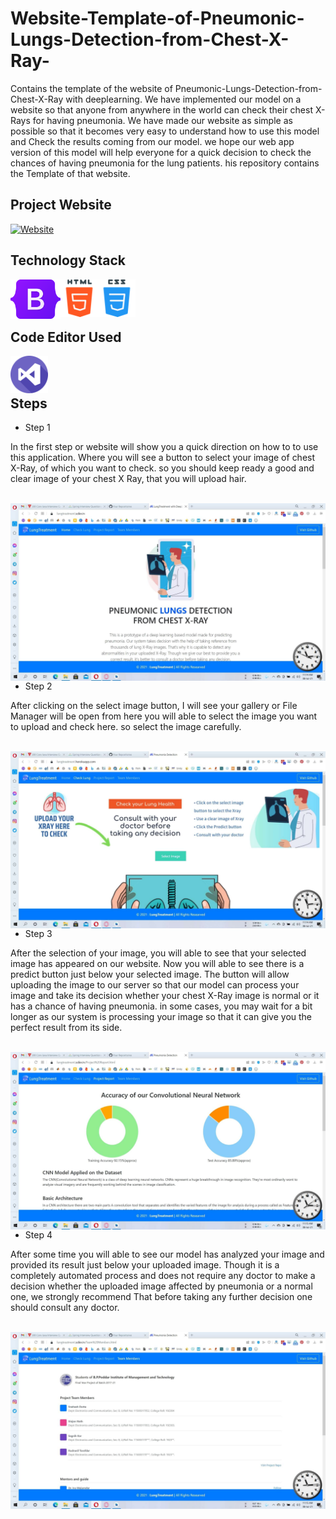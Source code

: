# Website-Template-of-Pneumonic-Lungs-Detection-from-Chest-X-Ray-
Contains the template of the website of Pneumonic-Lungs-Detection-from-Chest-X-Ray with deeplearning. We have implemented our model on a website so that anyone from anywhere in the world can check their chest X-Rays for having pneumonia. We have made our website as simple as possible so that it becomes very easy to understand how to use this model and Check the results coming from our model. we hope our web app version of this model will help everyone for a quick decision to check the chances of having pneumonia for the lung patients. his repository contains the Template of that website.

## Project Website

[![Website](https://img.shields.io/website?label=lungtreatment.scikn.in&style=for-the-badge&url=https%3A%2F%2Fscikn.in)](https://lungtreatment.scikn.in)
</br>

## Technology Stack

<img align="left" width="80px" hight="auto" src="https://github.com/Sneheshdutta/Website-Template-of-Pneumonic-Lungs-Detection-from-Chest-X-Ray-/blob/main/icons/Bootstrap_logo.svg.png" />
<img align="left" width="60px" hight="auto" src="https://github.com/Sneheshdutta/Website-Template-of-Pneumonic-Lungs-Detection-from-Chest-X-Ray-/blob/main/icons/html-5.png" />
<img align="left" width="60px" hight="auto" src="https://github.com/Sneheshdutta/Website-Template-of-Pneumonic-Lungs-Detection-from-Chest-X-Ray-/blob/main/icons/css.png" />
</br>
</br>
</br>


## Code Editor Used

<img align="left" width="60px" hight="auto" src="https://github.com/Sneheshdutta/Website-Template-of-Pneumonic-Lungs-Detection-from-Chest-X-Ray-/blob/main/icons/visual-studio.png" />
</br>
</br>

## Steps

- Step 1

<p>
In the first step or website will show you a quick direction on how to to use this application. Where you will see a button to select your image of chest X-Ray, of which you want to check. so you should keep ready a good and clear image of your chest X Ray, that you will
upload hair.</p>
</br>
<img align="left" src="https://github.com/Sneheshdutta/Website-Template-of-Pneumonic-Lungs-Detection-from-Chest-X-Ray-/blob/main/Screenshots/1.jpg" />
</br>


- Step 2

<p>
  After clicking on the select image button, I will see your gallery or File Manager will be open from here you will able to select the image you want to upload and check here. so select the image carefully.</p>
 </br>
<img align="left" src="https://github.com/Sneheshdutta/Website-Template-of-Pneumonic-Lungs-Detection-from-Chest-X-Ray-/blob/main/Screenshots/2.jpg" />
</br>

  
 - Step 3

<p>After the selection of your image, you will able to see that your selected image has appeared on our website. Now you will able to see there is a predict button just below your selected image. The button will allow uploading the image to our server so that our model can process your image and take its decision whether your chest X-Ray image is normal or it has a chance of having pneumonia. in some cases, you may wait for a bit longer as our system is processing your image so that it can give you the perfect result from its side.</p>
</br>
 <img align="left" src="https://github.com/Sneheshdutta/Website-Template-of-Pneumonic-Lungs-Detection-from-Chest-X-Ray-/blob/main/Screenshots/3.jpg" />
</br>


- Step 4

<p>
  After some time you will able to see our model has analyzed your image and provided its result just below your uploaded image. Though it is a completely automated process and does not require any doctor to make a decision whether the uploaded image affected by pneumonia or a normal one, we strongly recommend That before taking any further decision one should consult any doctor.</p>
  </br>
<img align="left" src="https://github.com/Sneheshdutta/Website-Template-of-Pneumonic-Lungs-Detection-from-Chest-X-Ray-/blob/main/Screenshots/4.jpg" />
</br>







[website]: https://lungtreatment.scikn.in
